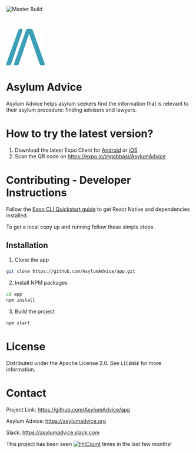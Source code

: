 <!-- PROJECT SHIELDS --> <!-- *** I'm using markdown "reference style" links for readability. *** Reference links are enclosed in brackets [ ] instead of parentheses ( ). *** See the bottom of this document for the declaration of the reference variables *** for contributors-url, forks-url, etc. This is an optional, concise syntax you may use. *** https://www.markdownguide.org/basic-syntax/#reference-style-links -->

![Master Build](https://github.com/AsylumAdvice/app/workflows/Node.js%20CI/badge.svg?branch=master)

<!-- PROJECT LOGO --><br>

[![Logo](public/images/asylum-advice-logo.svg)](https://github.com/AsylumAdvice/app)

# Asylum Advice

Asylum Advice helps asylum seekers find the information that is relevant to their asylum procedure: finding advisors and lawyers.

# How to try the latest version?

1. Download the latest Expo Client for [Android](https://play.google.com/store/apps/details?id=host.exp.exponent) or [iOS](https://apps.apple.com/de/app/expo-client/id982107779)
2. Scan the QR code on https://expo.io/@qabbasi/AsylumAdvice

# Contributing - Developer Instructions

Follow the [Expo CLI Quickstart guide](https://reactnative.dev/docs/getting-started) to get React Native and dependencies installed.

To get a local copy up and running follow these simple steps.

## Installation

1. Clone the app

```sh
git clone https://github.com/AsylumAdvice/app.git
```

2. Install NPM packages

```sh
cd app
npm install
```
3. Build the project

```sh
npm start
```


<!-- USAGE EXAMPLES -->

<!-- # Usage

Use this space to show useful examples of how a project can be used. Additional screenshots, code examples and demos work well in this space. You may also link to more resources. -->

<!-- _For more examples, please refer to the [Documentation](https://example.com)_ -->

# License

Distributed under the Apache License 2.0. See `LICENSE` for more information.

<!-- CONTACT -->

# Contact

<!-- Your Name - [@@stevejthorpe](https://twitter.com/@stevejthorpe) - thorpe.steve@gmail.com -->

Project Link: <https://github.com/AsylumAdvice/app>

Asylum Advice: <https://asylumadvice.org>

Slack: <https://asylumadvice.slack.com>

<!-- ACKNOWLEDGEMENTS -->

<!-- # Acknowledgements

- []()
- []()
- []() -->

<!-- MARKDOWN LINKS & IMAGES --> <!-- https://www.markdownguide.org/basic-syntax/#reference-style-links --> <!-- [linkedin-shield]: https://img.shields.io/badge/-LinkedIn-black.svg?style=flat-square&logo=linkedin&colorB=555 [linkedin-url]: https://linkedin.com/in/othneildrew --> <!-- [product-screenshot]: images/screenshot.png -->

[contributors-shield]: https://img.shields.io/github/contributors/AsylumAdvice/app?style=flat
[contributors-url]: https://github.com/AsylumAdvice/app/graphs/contributors
[forks-shield]: https://img.shields.io/github/forks/AsylumAdvice/app?style=flat
[forks-url]: https://github.com/AsylumAdvice/app/network/members
[issues-shield]: https://img.shields.io/github/issues/AsylumAdvice/app
[issues-url]: https://github.com/AsylumAdvice/app/issues
[license-shield]: https://img.shields.io/hexpm/l/plug
[license-url]: https://github.com/AsylumAdvice/app/blob/master/LICENSE
[stars-shield]: https://img.shields.io/github/stars/AsylumAdvice/app
[stars-url]: https://github.com/AsylumAdvice/app/stargazers

This project has been seen [![HitCount](http://hits.dwyl.com/https://githubcom/AsylumAdvice//app.svg)](http://hits.dwyl.com/https://githubcom/AsylumAdvice//app) times in the last few months!
